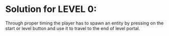 # Solution for LEVEL 0:

Through proper timing the player has to spawn an entity by pressing on the start or level button and use it to travel to the end of level portal.